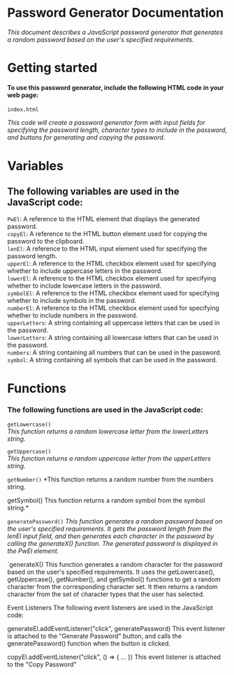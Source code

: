 # Password Generator Documentation
*This document describes a JavaScript password generator that generates a random password based on the user's specified requirements.*

# Getting started
#### To use this password generator, include the following HTML code in your web page:
```
index.html
```
*This code will create a password generator form with input fields for specifying the password length, character types to include in the password, and buttons for generating and copying the password.*

# Variables
## The following variables are used in the JavaScript code:

`PwEl`: A reference to the HTML element that displays the generated password. <br/>
`copyEl`: A reference to the HTML button element used for copying the password to the clipboard. <br/>
`lenEl`: A reference to the HTML input element used for specifying the password length. <br/>
`upperEl`: A reference to the HTML checkbox element used for specifying whether to include uppercase letters in the password. <br/>
`lowerEl`: A reference to the HTML checkbox element used for specifying whether to include lowercase letters in the password. <br/>
`symbolEl`: A reference to the HTML checkbox element used for specifying whether to include symbols in the password. <br/>
`numberEl`: A reference to the HTML checkbox element used for specifying whether to include numbers in the password. <br/>
`upperLetters`: A string containing all uppercase letters that can be used in the password. <br/>
`lowerLetters`: A string containing all lowercase letters that can be used in the password. <br/>
`numbers`: A string containing all numbers that can be used in the password. <br/>
`symbol`: A string containing all symbols that can be used in the password. <br/>
# Functions
### The following functions are used in the JavaScript code:

`getLowercase()` <br/>
*This function returns a random lowercase letter from the lowerLetters string.*

`getUppercase()` <br/>
*This function returns a random uppercase letter from the upperLetters string.*

`getNumber()`
*This function returns a random number from the numbers string.

getSymbol()
This function returns a random symbol from the symbol string.*

`generatePassword()`
*This function generates a random password based on the user's specified requirements. It gets the password length from the lenEl input field, and then generates each character in the password by calling the generateX() function. The generated password is displayed in the PwEl element.*

`generateX()
This function generates a random character for the password based on the user's specified requirements. It uses the getLowercase(), getUppercase(), getNumber(), and getSymbol() functions to get a random character from the corresponding character set. It then returns a random character from the set of character types that the user has selected.

Event Listeners
The following event listeners are used in the JavaScript code:

generateEl.addEventListener("click", generatePassword)
This event listener is attached to the "Generate Password" button, and calls the generatePassword() function when the button is clicked.

copyEl.addEventListener("click", () => { ... })
This event listener is attached to the "Copy Password"
